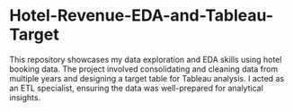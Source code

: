 # Hotel-Revenue-EDA-and-Tableau-Target
This repository showcases my data exploration and EDA skills using hotel booking data. The project involved consolidating and cleaning data from multiple years and designing a target table for Tableau analysis. I acted as an ETL specialist, ensuring the data was well-prepared for analytical insights.
